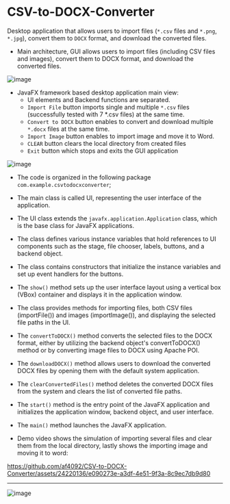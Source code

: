 # CSV-to-DOCX-Converter
Desktop application that allows users to import files (`*.csv` files and `*.png`, `*.jpg`), convert them to `DOCX` format, and download the converted files.

- Main architecture, GUI allows users to import files (including CSV files and images), convert them to DOCX format, and download the converted files.

![image](https://github.com/af4092/CSV-to-DOCX-Converter/assets/24220136/7aefc5b9-f253-4726-aff3-ac9022abedb5)

- JavaFX framework based desktop application main view:
  -  UI elements and Backend functions are separated.
  - `Import File` button imports single and multiple `*.csv` files (successfully tested with 7 *.csv files) at the same time. 
  - `Convert to DOCX` button enables to convert and download multiple `*.docx` files at the same time. 
  - `Import Image` button enables to import image and move it to Word.
  - `CLEAR` button clears the local directory from created files
  - `Exit` button which stops and exits the GUI application

![image](https://github.com/af4092/CSV-to-DOCX-Converter/assets/24220136/a86bd5d0-0a3d-4383-8b7a-546fed7fe6da)

- The code is organized in the following package `com.example.csvtodocxconverter`;
- The main class is called UI, representing the user interface of the application.
- The UI class extends the `javafx.application.Application` class, which is the base class for JavaFX applications.
- The class defines various instance variables that hold references to UI components such as the stage, file chooser, labels, buttons, and a backend object.
- The class contains constructors that initialize the instance variables and set up event handlers for the buttons.
- The `show()` method sets up the user interface layout using a vertical box (VBox) container and displays it in the application window.
- The class provides methods for importing files, both CSV files (importFile()) and images (importImage()), and displaying the selected file paths in the UI.
- The `convertToDOCX()` method converts the selected files to the DOCX format, either by utilizing the backend object's convertToDOCX() method or by converting image files to DOCX using Apache POI.
- The `downloadDOCX()` method allows users to download the converted DOCX files by opening them with the default system application.
- The `clearConvertedFiles()` method deletes the converted DOCX files from the system and clears the list of converted file paths.
- The `start()` method is the entry point of the JavaFX application and initializes the application window, backend object, and user interface.
- The `main()` method launches the JavaFX application.

- Demo video shows the simulation of importing several files and clear them from the local directory, lastly shows the importing image and moving it to word:

https://github.com/af4092/CSV-to-DOCX-Converter/assets/24220136/e090273e-a3df-4e51-9f3a-8c9ec7db9d80

---------------------

![image](https://github.com/af4092/CSV-to-DOCX-Converter/assets/24220136/a2df200e-8ae7-41d3-ac55-dcfa25d88cd5)
